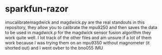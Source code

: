 # sparkfun-razor
imucalibratemagdwick and magdwick.py are the real standouts in this repository, they allow you to calibrate the mpu9250 and then
saves the data to be used in magdwick.p for the magdwick sensor fusion algorithm they work quite well.
I lot track of the other files and am unsure if a lot of them work because I was trying them on an mpu9350 without magnometer (it shorted out)
and I went ovber to the bno055 IMU
